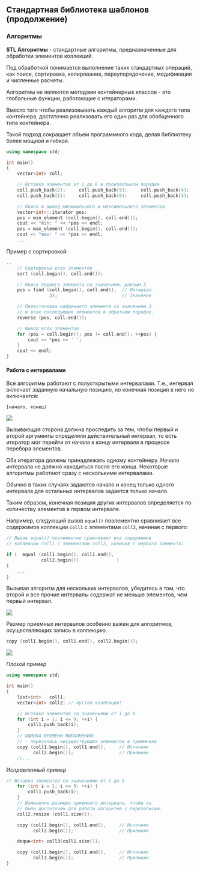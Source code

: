 ## Стандартная библиотека шаблонов (продолжение)

### Алгоритмы

**STL Алгоритмы** - стандартные алгоритмы, предназначенные для обработки элементов коллекций.

Под обработкой понимается выполнение таких стандартных операций, как поиск, сортировка, копирование, переупорядочение, модификация и численные расчеты.

Алгоритмы не являются методами контейнерных классов - это глобальные функции, работающие с итераторами.

Вместо того чтобы реализовывать каждый алгоритм для каждого типа контейнера, достаточно реализовать его один раз для обобщенного типа контейнера.

Такой подход сокращает объем программного кода, делая библиотеку более мощной и гибкой.

```cpp
using namespace std;

int main()
{
    vector<int> coll;

    // Вставка элементов от 1 до 6 в произвольном порядке
    coll.push_back(2);     coll.push_back(5);     coll.push_back(4);
    coll.push_back(1);     coll.push_back(6);     coll.push_back(3);

    // Поиск и вывод минимального и максимального элементов
    vector<int>::iterator pos;
    pos = min_element (coll.begin(), coll.end());
    cout << "min: " << *pos << endl;
    pos = max_element (coll.begin(), coll.end());
    cout << "max: " << *pos << endl;
    ...
```

Пример с сортировкой:

```cpp
..
    // Сортировка всех элементов
    sort (coll.begin(), coll.end());

    // Поиск первого элемента со значением, равным 3
    pos = find (coll.begin(), coll.end(),  // Интервал
                3);                        // Значение

    // Перестановка найденного элемента со значением 3
    // и всех последующих элементов в обратном порядке.
    reverse (pos, coll.end());

    // Вывод всех элементов
    for (pos = coll.begin(); pos != coll.end(); ++pos) {
        cout << *pos << ' ';
    }
    cout << endl;
}
```

#### Работа с интервалами

Все алгоритмы работают с полуоткрытыми интервалами.
Т.е., интервал включает заданную начальную позицию,
но конечная позиция в него не включается:

`[начало, конец)`

![](img/alg1.png)

Вызывающая сторона должна проследить за тем, чтобы первый и
второй аргументы определяли действительный интервал, то есть итератор мог перейти от начала к концу интервала в процессе перебора элементов.

Оба итератора должны принадлежать одному контейнеру.
Начало интервала не должно находиться после его конца.
Некоторые алгоритмы работают сразу с несколькими интервалами.

Обычно в таких случаях задаются начало и конец только одного интервала для остальных интервалов задается только начало.

Таким образом, конечная позиция других интервалов определяется по количеству элементов в первом интервале.

Например, следующий вызов `equal()` поэлементно сравнивает все содержимое коллекции `coll1` с элементами `соll2`, начиная с первого:

```cpp
// Вызов equal() поэлементно сравнивает все содержимое
// коллекции coll1 с элементами соll2, начиная с первого элемента: 

if (  equal (coll1.begin(), coll1.end(),
             coll2.begin())              )
{
    ...
}
```

Вызывая алгоритм для нескольких интервалов, убедитесь в том, что второй и все прочие интервалы содержат не меньше элементов, чем первый интервал.

![](img/alg2.png)

Размер приемных интервалов особенно важен для алгоритмов, осуществляющих запись в коллекцию.

```cpp
copy (coll1.begin(), coll1.end(), coll2.begin());
```

![](img/alg3.png)
	
_Плохой пример_


```cpp
using namespace std;

int main()
{
    list<int>   coll1;
    vector<int> coll2; // пустая коллекция!

    // Вставка элементов со значениями от 1 до 9
    for (int i = 1; i <= 9; ++i) {
        coll1.push_back(i);
    }
    // ОШИБКА ВРЕМЕНИ ВЫПОЛНЕНИЯ:
    // - перезапись несуществующих элементов в приемнике
    copy (coll1.begin(), coll1.end(),     // Источник
          coll2.begin());                 // Приемник
    //...
```

_Исправленный пример_

```cpp
// Вставка элементов со значениями от 1 до 9
    for (int i = 1; i <= 9; ++i) {
        coll1.push_back(i);
    }
    // Изменение размера приемного интервала, чтобы он 
    // были достаточен для работы алгоритма с перезаписью.
    coll2.resize (coll1.size());

    copy (coll1.begin(), coll1.end(),     // Источник
          coll2.begin());                 // Приемник

    deque<int> coll3(coll1.size());

    copy (coll1.begin(), coll1.end(),     // Источник
          coll3.begin());                 // Приемник
}
```


	
	
